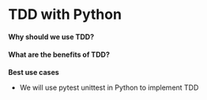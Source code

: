 # TDD with Python

#### Why should we use TDD?

#### What are the benefits of TDD?

**Best use cases**
- We will use pytest unittest in Python to implement TDD

